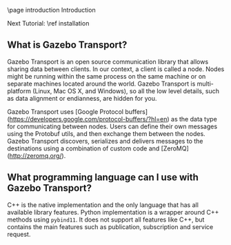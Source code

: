 \page introduction Introduction

Next Tutorial: \ref installation

## What is Gazebo Transport?

Gazebo Transport is an open source communication library that allows sharing
data between clients. In our context, a client is called a node. Nodes might
be running within the same process on the same machine or on separate machines located
around the world. Gazebo Transport is multi-platform (Linux, Mac OS X, and
Windows), so all the low level details, such as data alignment or endianness, are
hidden for you.

Gazebo Transport uses [Google Protocol buffers]
(https://developers.google.com/protocol-buffers/?hl=en) as the data type for
communicating between nodes. Users can define their own messages using the
Protobuf utils, and then exchange them between the nodes. Gazebo Transport
discovers, serializes and delivers messages to the destinations using a
combination of custom code and [ZeroMQ] (http://zeromq.org/).

## What programming language can I use with Gazebo Transport?

C++ is the native implementation and the only language that has all available library features.
Python implementation is a wrapper around C++ methods using `pybind11`. It does not support all features like C++, but contains the main features such as publication, subscription and service request.
